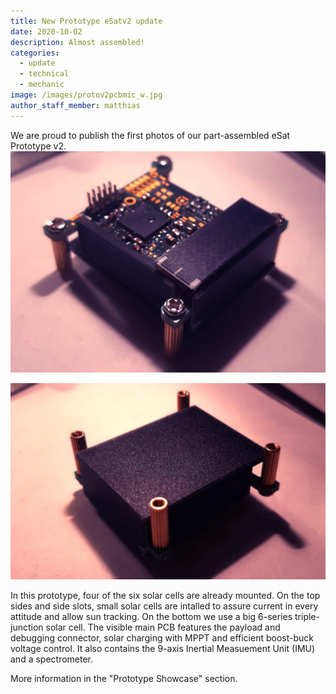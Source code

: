 ```yaml
---
title: New Prototype eSatv2 update
date: 2020-10-02
description: Almost assembled!
categories:
  - update
  - technical
  - mechanic
image: /images/protov2pcbmic_w.jpg
author_staff_member: matthias
---
```

We are proud to publish the first photos of our part-assembled eSat Prototype v2. 
![PCB Bottom](/images/topv2cc.jpg)

![PCB Bottom](/images/botv2ccc.jpg)

In this prototype, four of the six solar cells are already mounted. On the top sides and side slots, small solar cells are intalled to assure current in every attitude and allow sun tracking. On the bottom we use a big 6-series triple-junction solar cell. The visible main PCB features the payload and debugging connector, solar charging with MPPT and efficient boost-buck voltage control. It also contains the 9-axis Inertial Measuement Unit (IMU) and a spectrometer.

More information in the "Prototype Showcase" section.
